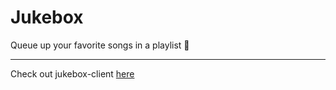 # Jukebox
Queue up your favorite songs in a playlist :musical_note:

---
Check out jukebox-client [here](https://github.com/hannaner/jukebox-client)